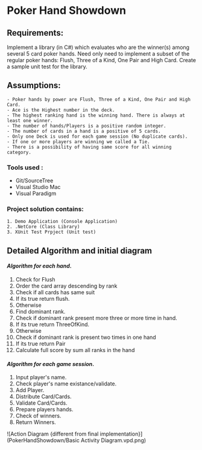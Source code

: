 # Poker Hand Showdown

## Requirements:

Implement a library (in C#) which evaluates who are the winner(s) among several 5 card
poker hands. Need only need to implement a subset of the regular poker hands: Flush, Three of a Kind, One Pair and High Card.
Create a sample unit test for the library.
    
## Assumptions:
    - Poker hands by power are Flush, Three of a Kind, One Pair and High Card.
    - Ace is the Highest number in the deck.
    - The highest ranking hand is the winning hand. There is always at least one winner.
    - The number of hands/Players is a positive random integer.
    - The number of cards in a hand is a positive of 5 cards.
    - Only one Deck is used for each game session (No duplicate cards).
    - If one or more players are winning we called a Tie.
    - There is a possibility of having same score for all winning category.

### Tools used :
   - Git/SourceTree
   - Visual Studio Mac
   - Visual Paradigm

### Project solution contains:

    1. Demo Application (Console Application)
    2. .NetCore (Class Library)
    3. XUnit Test Prpject (Unit test)

## Detailed Algorithm and initial diagram

#### *Algorithm for each hand*.
1. Check for Flush
2. Order the card array descending by rank
3. Check if all cards has same suit
4. If its true return flush.
5. Otherwise 
6. Find dominant rank.
7. Check if dominant rank present more three or more time in hand.
8. If its true return ThreeOfKind.
9. Otherwise
10. Check if dominant rank is present two times in one hand
11. If its true return Pair
12. Calculate full score by sum all ranks in the hand

#### *Algorithm for each game session*.
1. Input player's name.
2. Check player's name existance/validate.
3. Add Player.
4. Distribute Card/Cards.
5. Validate Card/Cards.
6. Prepare players hands.
7. Check of winners.
8. Return Winners.

![Action Diagram \{different from final implementation\}](PokerHandShowdown/Basic Activity Diagram.vpd.png)

